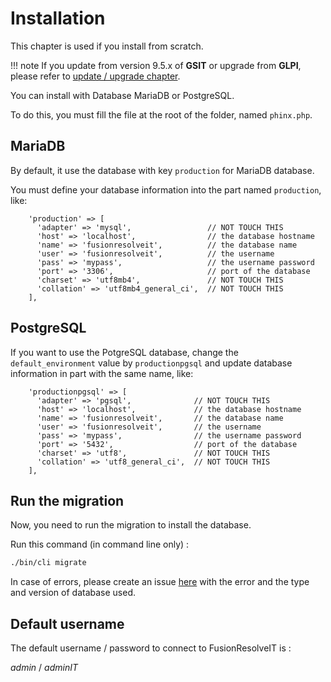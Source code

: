 # Installation

This chapter is used if you install from scratch.

!!! note
    If you update from version 9.5.x of **GSIT** or upgrade from **GLPI**, please refer to [update / upgrade chapter](./update.md).


You can install with Database MariaDB or PostgreSQL.

To do this, you must fill the file at the root of the folder, named `phinx.php`.


## MariaDB

By default, it use the database with key `production` for MariaDB database.

You must define your database information into the part named `production`, like:

```
    'production' => [
      'adapter' => 'mysql',                 // NOT TOUCH THIS
      'host' => 'localhost',                // the database hostname
      'name' => 'fusionresolveit',          // the database name
      'user' => 'fusionresolveit',          // the username
      'pass' => 'mypass',                   // the username password
      'port' => '3306',                     // port of the database
      'charset' => 'utf8mb4',               // NOT TOUCH THIS
      'collation' => 'utf8mb4_general_ci',  // NOT TOUCH THIS
    ],
```

## PostgreSQL

If you want to use the PotgreSQL database, change the `default_environment` value by `productionpgsql` and update database information in part with the same name, like:

```
    'productionpgsql' => [
      'adapter' => 'pgsql',              // NOT TOUCH THIS
      'host' => 'localhost',             // the database hostname
      'name' => 'fusionresolveit',       // the database name
      'user' => 'fusionresolveit',       // the username
      'pass' => 'mypass',                // the username password
      'port' => '5432',                  // port of the database
      'charset' => 'utf8',               // NOT TOUCH THIS
      'collation' => 'utf8_general_ci',  // NOT TOUCH THIS
    ],
```


## Run the migration

Now, you need to run the migration to install the database.

Run this command (in command line only) :

```sh
./bin/cli migrate
```

In case of errors, please create an issue [here](https://github.com/fusionresolveit/issues/issues) with the error and the type and version of database used.


## Default username

The default username / password to connect to FusionResolveIT is : 

*admin* / *adminIT*
